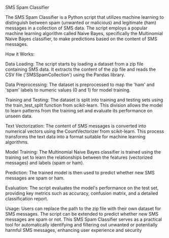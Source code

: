 SMS Spam Classifier

The SMS Spam Classifier is a Python script that utilizes machine learning to distinguish between spam (unwanted or malicious) and legitimate (ham) messages in a collection of SMS data. The script employs a popular machine learning algorithm called Naive Bayes, specifically the Multinomial Naive Bayes classifier, to make predictions based on the content of SMS messages.

How it Works:

Data Loading:
The script starts by loading a dataset from a zip file containing SMS data. It extracts the content of the zip file and reads the CSV file ('SMSSpamCollection') using the Pandas library.

Data Preprocessing:
The dataset is preprocessed to map the 'ham' and 'spam' labels to numeric values (0 and 1) for model training.

Training and Testing:
The dataset is split into training and testing sets using the train_test_split function from scikit-learn. This division allows the model to learn patterns from the training set and evaluate its performance on unseen data.

Text Vectorization:
The content of SMS messages is converted into numerical vectors using the CountVectorizer from scikit-learn. This process transforms the text data into a format suitable for machine learning algorithms.

Model Training:
The Multinomial Naive Bayes classifier is trained using the training set to learn the relationships between the features (vectorized messages) and labels (spam or ham).

Prediction:
The trained model is then used to predict whether new SMS messages are spam or ham.

Evaluation:
The script evaluates the model's performance on the test set, providing key metrics such as accuracy, confusion matrix, and a detailed classification report.

Usage:
Users can replace the path to the zip file with their own dataset for SMS messages.
The script can be extended to predict whether new SMS messages are spam or not.
This SMS Spam Classifier serves as a practical tool for automatically identifying and filtering out unwanted or potentially harmful SMS messages, enhancing user experience and security
